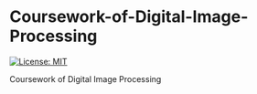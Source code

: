 # Coursework-of-Digital-Image-Processing
[![License: MIT](https://img.shields.io/badge/License-MIT-yellow.svg)](https://opensource.org/licenses/MIT)

Coursework of Digital Image Processing
